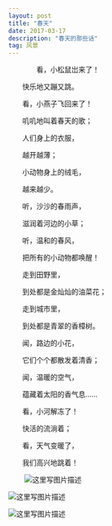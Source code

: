 ```yaml
---
layout: post
title: "春天"
date: 2017-03-17 
description: "春天的那些话"
tag: 风景 
---  
```


  &emsp;&emsp;&emsp;&emsp;看，小松鼠岀来了！<p>
　　快乐地又蹦又跳。<p>
　　看，小燕子飞回来了！<p>
　　叽叽地叫着春天的歌；<p>
　　人们身上的衣服，<p>
　　越开越薄；<p>
　　小动物身上的绒毛，<p>
　　越来越少。<p>
　　听，沙沙的春雨声，<p>
　　滋润着河边的小草；<p>
　　听，温和的春风，<p>
　　把所有的小动物都唤醒！<p>
　　走到田野里，<p>
　　到处都是金灿灿的油菜花；<p>
　　走到城市里，<p>
　　到处都是青翠的香樟树。<p>
　　闻，路边的小花，<p>
　　它们个个都散发着清香；<p>
　　闻，温暖的空气，<p>
　　蕴藏着太阳的香气息……<p>
　　看，小河解冻了！<p>
　　快活的流淌着；<p>
　　看，天气变暖了，<p>
　　我们高兴地跳着！<p>
　　
![这里写图片描述](https://github.com/XiaoHanGe/XiaoHanGe.github.io/blob/master/images/posts/myTest/spring1.jpg?raw=true)

![这里写图片描述](https://github.com/XiaoHanGe/XiaoHanGe.github.io/blob/master/images/posts/myTest/spring2.jpg?raw=true)

![这里写图片描述](https://github.com/XiaoHanGe/XiaoHanGe.github.io/blob/master/images/posts/myTest/spring3.jpg?raw=true)
